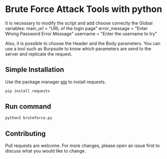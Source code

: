 # Brute Force Attack Tools with python

It is necessary to modify the script and add choose correctly the Global variables:
main_url = "URL of the login page"
error_message = "Enter Wrong Password Error Message"
username = "Enter the username to try"

Also, it is possible to choose the Header and the Body parameters. You can use a tool such as Burpsuite to know which parameters are send to the server and replicate the request.
## Simple Installation

Use the package manager [pip](https://pip.pypa.io/en/stable/) to install requests.

```bash
pip install requests
```

## Run command

```bash
python3 bruteforce.py
```
## Contributing
Pull requests are welcome. For more changes, please open an issue first to discuss what you would like to change.

